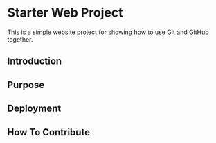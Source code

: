 # Starter Web Project

This is a simple website project for showing how to use Git and GitHub together.

## Introduction



## Purpose


## Deployment

## How To Contribute